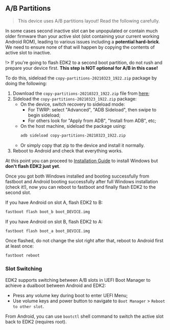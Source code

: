
## A/B Partitions

> This device uses A/B partitions layout! Read the following carefully.

In some cases second inactive slot can be unpopulated or contain much older firmware than your active slot (slot containing your current working Android ROM), leading to various issues including a **potential hard-brick**. We need to ensure none of that will happen by copying the contents of active slot to inactive.

!> If you're going to flash EDK2 to a second boot partition, do not rush and prepare your device first. **This step is NOT optional for A/B in this case!**

To do this, sideload the `copy-partitions-20210323_1922.zip` package by doing the following:

1. Download the `copy-partitions-20210323_1922.zip` file from [here](https://files.renegade-project.org/copy-partitions-20210323_1922.zip ':ignore');
2. Sideload the `copy-partitions-20210323_1922.zip` package:
    * On the device, switch recovery to sideload mode:
      * For TWRP: select "Advanced", "ADB Sideload", then swipe to begin sideload;
      * For others look for "Apply from ADB", "Install from ADB", etc;
    * On the host machine, sideload the package using: 
      ```sh
      adb sideload copy-partitions-20210323_1922.zip
      ```
    * Or simply copy that zip to the device and install it normally.
3. Reboot to Android and check that everything works.

At this point you can proceed to [Installation Guide](en/windows/Installation-guide.md) to install Windows but **don't flash EDK2 just yet**.

Once you got both Windows installed and booting successfully from fastboot and Android booting successfully after full Windows installation (check it!), now you can reboot to fastboot and finally flash EDK2 to the second slot.

If you have Android on slot A, flash EDK2 to B:

```bash
fastboot flash boot_b boot_DEVICE.img
```

If you have Android on slot B, flash EDK2 to A:

```bash
fastboot flash boot_a boot_DEVICE.img
```

Once flashed, do not change the slot right after that, reboot to Android first at least once:

```bash
fastboot reboot
```

### Slot Switching

EDK2 supports switching between A/B slots in UEFI Boot Manager to achieve a dualboot between Android and EDK2:

* Press any volume key during boot to enter UEFI Menu;
* Use volume keys and power button to navigate to `Boot Manager` > `Reboot to other slot`.

From Android, you can use `bootctl` shell command to switch the active slot back to EDK2 (requires root).
